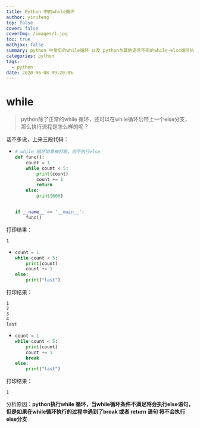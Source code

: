 ```yaml
---
title: Python 中的while循环
author: yirufeng
top: false
cover: false
coverImg: /images/1.jpg
toc: true
mathjax: false
summary: python 中常见的while循环 以及 python与其他语言不同的while-else循环执行流程,尤其要注意else的执行时机
categories: python
tags:
  - python
date: 2020-06-08 09:20:05
---
```




# while

> python除了正常的while 循环，还可以在while循环后带上一个else分支，那么执行流程是怎么样的呢？

话不多说，上来三段代码：



- ```python
  # while 循环如果被打断，则不执行else
  def func():
      count = 1
      while count < 5:
          print(count)
          count += 1
          return
      else:
          print(666)
  
  
  if __name__ == '__main__':
      func()
  ```

打印结果：
```shell
1
```




- ```python
  count = 1
  while count < 5:
      print(count)
      count += 1
  else:
      print("last")
  ```



打印结果：

```shell
1
2
3
4
last
```





- ```python
  count = 1
  while count < 5:
      print(count)
      count += 1
      break
  else:
      print("last")
  ```

打印结果：

```shell
1
```







分析原因：**python执行while 循环，当while循环条件不满足将会执行else语句，但是如果在while循环执行的过程中遇到了break 或者 return 语句 将不会执行else分支**

